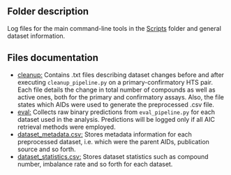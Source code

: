 ## Folder description
Log files for the main command-line tools in the [Scripts](../Scripts) folder and general dataset information.

## Files documentation
- [cleanup:](cleanup) Contains .txt files describing dataset changes before and after executing `cleanup_pipeline.py` on a primary-confirmatory HTS pair. Each file details the change in total number of compounds as well as active ones, both for the primary and confirmatory assays. Also, the file states which AIDs were used to generate the preprocessed .csv file.  
- [eval:](eval) Collects raw binary predictions from `eval_pipeline.py` for each dataset used in the analysis. Predictions will be logged only if all AIC retrieval methods were employed.    
- [dataset_metadata.csv:](dataset_metadata.csv) Stores metadata information for each preprocessed dataset, i.e. which were the parent AIDs, publication source and so forth.  
- [dataset_statistics.csv:](dataset_statistics.csv) Stores dataset statistics such as compound number, imbalance rate and so forth for each dataset.  


